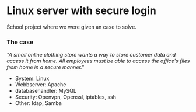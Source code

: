 # Linux server with secure login

School project where we were given an case to solve.

### The case
*"A small online clothing store wants a way to store customer data and access it from home. 
All employees must be able to access the office's files from home in a secure manner."*

- System: Linux
- Webbserver: Apache
- databasehandler: MySQL
- Security: Openvpn, Openssl, iptables, ssh
- Other: ldap, Samba
